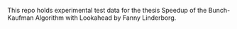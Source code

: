 This repo holds experimental test data for the thesis Speedup of the Bunch-Kaufman Algorithm with Lookahead by Fanny Linderborg.
